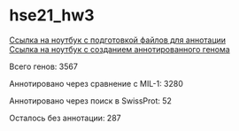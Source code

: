 # hse21_hw3

[Ссылка на ноутбук с подготовкой файлов для аннотации](src/hse21_HW2_ipynb.ipynb/ "Python")  
[Ссылка на ноутбук с созданием аннотированного генома](src/hse21_HW2_biopython_ipynb.ipynb/ "Python")

Всего генов: 3567  

Аннотировано через сравнение с MIL-1: 3280

Аннотировано через поиск в SwissProt: 52

Осталось без аннотации: 287
